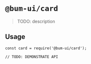 # `@bum-ui/card`

> TODO: description

## Usage

```
const card = require('@bum-ui/card');

// TODO: DEMONSTRATE API
```
